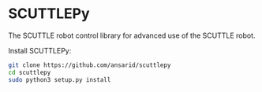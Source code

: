 # SCUTTLEPy
The SCUTTLE robot control library for advanced use of the SCUTTLE robot.

Install SCUTTLEPy:
```bash
git clone https://github.com/ansarid/scuttlepy
cd scuttlepy
sudo python3 setup.py install
```
